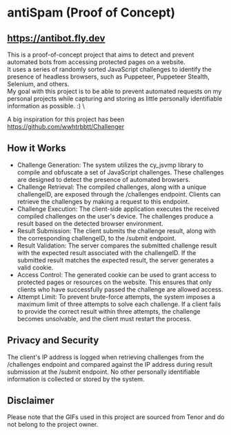 # antiSpam (Proof of Concept)
## https://antibot.fly.dev 

This is a proof-of-concept project that aims to detect and prevent automated bots from accessing protected pages on a website. \
It uses a series of randomly sorted JavaScript challenges to identify the presence of headless browsers, such as Puppeteer, Puppeteer Stealth, Selenium, and others. \
My goal with this project is to be able to prevent automated requests on my personal projects while capturing and storing as little personally identifiable information as possible. :) \

A big inspiration for this project has been https://github.com/wwhtrbbtt/Challenger

## How it Works
- Challenge Generation: The system utilizes the cy_jsvmp library to compile and obfuscate a set of JavaScript challenges. These challenges are designed to detect the presence of automated browsers.
- Challenge Retrieval: The compiled challenges, along with a unique challengeID, are exposed through the /challenges endpoint. Clients can retrieve the challenges by making a request to this endpoint.
- Challenge Execution: The client-side application executes the received compiled challenges on the user's device. The challenges produce a result based on the detected browser environment.
- Result Submission: The client submits the challenge result, along with the corresponding challengeID, to the /submit endpoint.
- Result Validation: The server compares the submitted challenge result with the expected result associated with the challengeID. If the submitted result matches the expected result, the server generates a valid cookie.
- Access Control: The generated cookie can be used to grant access to protected pages or resources on the website. This ensures that only clients who have successfully passed the challenge are allowed access.
- Attempt Limit: To prevent brute-force attempts, the system imposes a maximum limit of three attempts to solve each challenge. If a client fails to provide the correct result within three attempts, the challenge becomes unsolvable, and the client must restart the process.
  
## Privacy and Security
The client's IP address is logged when retrieving challenges from the /challenges endpoint and compared against the IP address during result submission at the /submit endpoint.
No other personally identifiable information is collected or stored by the system.

## Disclaimer
Please note that the GIFs used in this project are sourced from Tenor and do not belong to the project owner.
